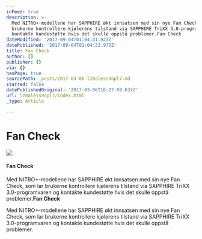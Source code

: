 ```yaml
---
inFeed: true
description: >-
  Med NITRO+-modellene har SAPPHIRE økt innsatsen med sin nye Fan Check, som lar
  brukerne kontrollere kjølerens tilstand via SAPPHIRE TriXX 3.0-programvaren og
  kontakte kundestøtte hvis det skulle oppstå problemer.Fan Check
dateModified: '2017-09-04T01:04:31.923Z'
datePublished: '2017-09-04T01:04:32.973Z'
title: Fan Check
author: []
publisher: {}
via: {}
hasPage: true
sourcePath: _posts/2017-03-06-lz0aless9opl7.md
starred: false
datePublishedOriginal: '2017-03-06T16:27:09.637Z'
url: lz0aless9opl7/index.html
_type: Article

---
```

# **Fan Check**
![](https://the-grid-user-content.s3-us-west-2.amazonaws.com/cf16a40e-8d49-49c2-98af-f9a7ebd21e3e.jpg)

#### **Fan Check**

Med NITRO+-modellene har SAPPHIRE økt innsatsen med sin nye Fan Check, som lar brukerne kontrollere kjølerens tilstand via SAPPHIRE TriXX 3.0-programvaren og kontakte kundestøtte hvis det skulle oppstå problemer.**Fan Check**

Med NITRO+-modellene har SAPPHIRE økt innsatsen med sin nye Fan Check, som lar brukerne kontrollere kjølerens tilstand via SAPPHIRE TriXX 3.0-programvaren og kontakte kundestøtte hvis det skulle oppstå problemer.